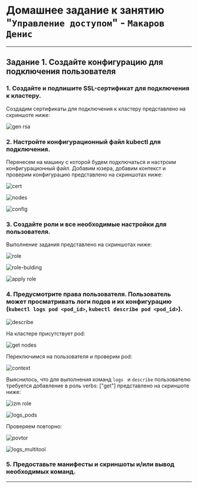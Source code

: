 # Домашнее задание к занятию "`Управление доступом`" - `Макаров Денис`

---

## Задание 1. Создайте конфигурацию для подключения пользователя


### 1. Создайте и подпишите SSL-сертификат для подключения к кластеру.

Создадим сертификаты для подключения к кластеру представлено на скриншоте ниже:

![gen rsa](https://github.com/user-attachments/assets/61c7f3bc-b1f7-433f-907a-21382f58cbf2)

### 2. Настройте конфигурационный файл kubectl для подключения.

Перенесем на машину с которой будем подключаться и настроим конфигурационный файл. Добавим юзера, добавим контекст и проверим конфигурацию представлено на скриншотах ниже:

![cert](https://github.com/user-attachments/assets/eaa15996-4eae-4e3d-928f-ed63dc233788)

![nodes](https://github.com/user-attachments/assets/cd51b95b-6634-4e2a-bd08-775f2d16f427)

![config](https://github.com/user-attachments/assets/8e597268-c363-47a0-b6d4-560bbba8c3a3)


### 3. Создайте роли и все необходимые настройки для пользователя.

Выполнение задания представлено на скриншотах ниже:

![role](https://github.com/user-attachments/assets/2f6232ba-76ea-451b-8f49-2b3795928f0f)

![role-bulding](https://github.com/user-attachments/assets/da1551b5-057a-4ba7-9496-b2cf481811d0)

![apply role](https://github.com/user-attachments/assets/db336000-9a2e-4336-a43c-5b029d5b184b)

### 4. Предусмотрите права пользователя. Пользователь может просматривать логи подов и их конфигурацию (`kubectl logs pod <pod_id>`, `kubectl describe pod <pod_id>`).

![describe](https://github.com/user-attachments/assets/7e762c3c-690e-4509-a0d6-6ac08997f5d1)

На кластере присутствует pod:

![get nodes](https://github.com/user-attachments/assets/7327fd7a-ddb5-4271-b3d0-03383d75390d)

Переключимся на пользователя и проверим pod:

![context](https://github.com/user-attachments/assets/bde91cdf-d732-43af-94c4-d9149f84b7c7)

Выяснилось, что для выполнения команд ```logs ``` и ```describe``` пользователю требуется добавление в роль verbs: ["get"] представлено на скриншоте ниже:

![izm role](https://github.com/user-attachments/assets/21a5f792-4b2e-4d86-a3bc-d6b15a819471)

![logs_pods](https://github.com/user-attachments/assets/a084c27f-a086-4737-9a5b-684a00eedf0f)

Проверяем повторно:

![povtor](https://github.com/user-attachments/assets/e0018f91-fc66-49d3-922f-b5bc6f756f76)

![logs_multitool](https://github.com/user-attachments/assets/9ecfd9df-be89-4777-b9d9-9e99a8908ecb)

### 5. Предоставьте манифесты и скриншоты и/или вывод необходимых команд.

------

